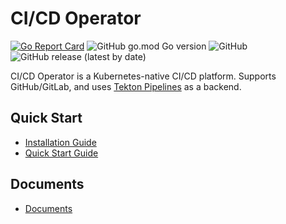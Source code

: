 # CI/CD Operator

[![Go Report Card](https://goreportcard.com/badge/github.com/tmax-cloud/cicd-operator)](https://goreportcard.com/report/github.com/tmax-cloud/cicd-operator)
![GitHub go.mod Go version](https://img.shields.io/github/go-mod/go-version/tmax-cloud/cicd-operator)
![GitHub](https://img.shields.io/github/license/tmax-cloud/cicd-operator)
![GitHub release (latest by date)](https://img.shields.io/github/v/release/tmax-cloud/cicd-operator)

CI/CD Operator is a Kubernetes-native CI/CD platform.
Supports GitHub/GitLab, and uses [Tekton Pipelines](https://github.com/tektoncd/pipeline) as a backend.

## Quick Start
- [Installation Guide](./docs/installation.md)
- [Quick Start Guide](./docs/quickstart.md)

## Documents
- [Documents](./docs)
